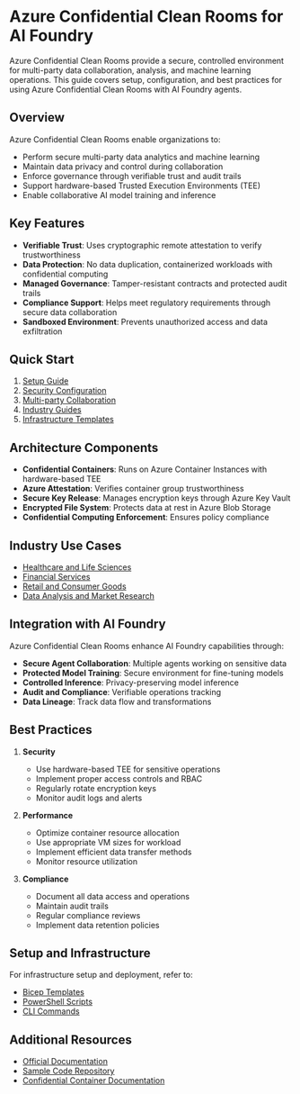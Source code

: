 # Azure Confidential Clean Rooms for AI Foundry

Azure Confidential Clean Rooms provide a secure, controlled environment for multi-party data collaboration, analysis, and machine learning operations. This guide covers setup, configuration, and best practices for using Azure Confidential Clean Rooms with AI Foundry agents.

## Overview

Azure Confidential Clean Rooms enable organizations to:

- Perform secure multi-party data analytics and machine learning
- Maintain data privacy and control during collaboration
- Enforce governance through verifiable trust and audit trails
- Support hardware-based Trusted Execution Environments (TEE)
- Enable collaborative AI model training and inference

## Key Features

- **Verifiable Trust**: Uses cryptographic remote attestation to verify trustworthiness
- **Data Protection**: No data duplication, containerized workloads with confidential computing
- **Managed Governance**: Tamper-resistant contracts and protected audit trails
- **Compliance Support**: Helps meet regulatory requirements through secure data collaboration
- **Sandboxed Environment**: Prevents unauthorized access and data exfiltration

## Quick Start

1. [Setup Guide](./guides/setup.md)
2. [Security Configuration](./guides/security.md)
3. [Multi-party Collaboration](./guides/collaboration.md)
4. [Industry Guides](./industry-guides/)
5. [Infrastructure Templates](./bicep/)

## Architecture Components

- **Confidential Containers**: Runs on Azure Container Instances with hardware-based TEE
- **Azure Attestation**: Verifies container group trustworthiness
- **Secure Key Release**: Manages encryption keys through Azure Key Vault
- **Encrypted File System**: Protects data at rest in Azure Blob Storage
- **Confidential Computing Enforcement**: Ensures policy compliance

## Industry Use Cases

- [Healthcare and Life Sciences](./industry-guides/healthcare.md)
- [Financial Services](./industry-guides/financial.md)
- [Retail and Consumer Goods](./industry-guides/retail.md)
- [Data Analysis and Market Research](./industry-guides/analytics.md)

## Integration with AI Foundry

Azure Confidential Clean Rooms enhance AI Foundry capabilities through:

- **Secure Agent Collaboration**: Multiple agents working on sensitive data
- **Protected Model Training**: Secure environment for fine-tuning models
- **Controlled Inference**: Privacy-preserving model inference
- **Audit and Compliance**: Verifiable operations tracking
- **Data Lineage**: Track data flow and transformations

## Best Practices

1. **Security**
   - Use hardware-based TEE for sensitive operations
   - Implement proper access controls and RBAC
   - Regularly rotate encryption keys
   - Monitor audit logs and alerts

2. **Performance**
   - Optimize container resource allocation
   - Use appropriate VM sizes for workload
   - Implement efficient data transfer methods
   - Monitor resource utilization

3. **Compliance**
   - Document all data access and operations
   - Maintain audit trails
   - Regular compliance reviews
   - Implement data retention policies

## Setup and Infrastructure

For infrastructure setup and deployment, refer to:

- [Bicep Templates](./bicep/)
- [PowerShell Scripts](./scripts/)
- [CLI Commands](./scripts/cli/)

## Additional Resources

- [Official Documentation](https://learn.microsoft.com/azure/confidential-computing/confidential-clean-rooms)
- [Sample Code Repository](https://github.com/Azure-Samples/azure-cleanroom-samples)
- [Confidential Container Documentation](https://learn.microsoft.com/azure/container-instances/container-instances-confidential-overview)
